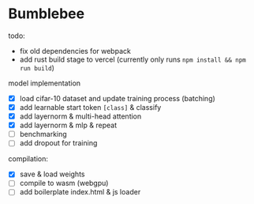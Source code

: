 # Bumblebee 


todo: 
- fix old dependencies for webpack
- add rust build stage to vercel (currently only runs `npm install && npm run build`)

model implementation

- [x] load cifar-10 dataset and update training process (batching)
- [x] add learnable start token `[class]` & classify
- [x] add layernorm & multi-head attention
- [x] add layernorm & mlp & repeat
- [ ] benchmarking
- [ ] add dropout for training 

compilation:
- [x] save & load weights 
- [ ] compile to wasm (webgpu)
- [ ] add boilerplate index.html & js loader

